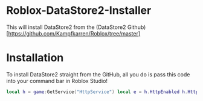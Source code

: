 # Roblox-DataStore2-Installer
This will install DataStore2 from the (DataStore2 Github)[https://github.com/Kampfkarren/Roblox/tree/master]
# Installation
To install DataStore2 straight from the GitHub, all you do is pass this code into your command bar in Roblox Studio!
```lua
local h = game:GetService("HttpService") local e = h.HttpEnabled h.HttpEnabled = true loadstring(h:GetAsync("https://raw.githubusercontent.com/jackprogramsjp/Roblox-DataStore2-Installer/master/Install.lua"))() if e == false then h.HttpEnabled = false end
```
